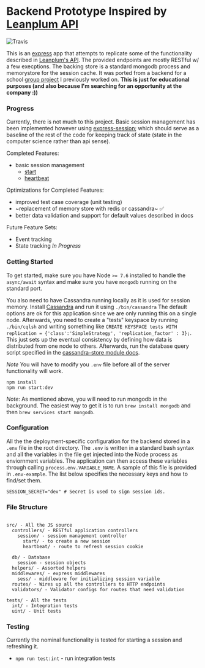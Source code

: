 Backend Prototype Inspired by [Leanplum API](https://www.leanplum.com/docs/api/)
===

![Travis](https://travis-ci.org/AdityaAgg/demoplum_main.svg?branch=master)

This is an [express](https://expressjs.com/) app that attempts to replicate some of the functionality described in [Leanplum's API](https://www.leanplum.com/docs/api/). The provided endpoints are mostly RESTful w/ a few execptions. The backing store is a standard mongodb process and memorystore for the session cache.  It was ported from a backend for a school [group project](https://github.com/anglinb/310-backend) I previously worked on. **This is just for educational purposes (and also because I'm searching for an opportunity at the company :))**

### Progress

Currently, there is not much to this project. Basic session management has been implemented however using [express-session](https://github.com/expressjs/session); which should serve as a baseline of the rest of the code for keeping track of state (state in the computer science rather than api sense).

Completed Features:
* basic session management
  * [start](https://www.leanplum.com/docs/api/production#start)
  * [heartbeat](https://www.leanplum.com/docs/api/production#heartbeat)

Optimizations for Completed Features:
* improved test case coverage (unit testing)
* ~replacement of memory store with redis or cassandra~ ✅
* better data validation and support for default values described in docs

Future Feature Sets:
* Event tracking
* State tracking _In Progress_

### Getting Started

To get started, make sure you have Node `>= 7.6` installed to handle the `async/await` syntax and make sure you have `mongodb` running on the standard port.

You also need to have Cassandra running locally as it is used for session memory. Install [Cassandra](http://cassandra.apache.org/download/) and run it using `./bin/cassandra`
The default options are ok for this application since we are only running this on a single node.
Afterwards, you need to create a "tests" keyspace by running `./bin/cqlsh` and writing something like `CREATE KEYSPACE tests WITH replication = {'class':'SimpleStrategy', 'replication_factor' : 3};`. This just sets up the eventual consistency by defining how data is distributed from one node to others. Afterwards, run the database query script specified in the [cassandra-store module docs](https://www.npmjs.com/package/cassandra-store).


*Note* You will have to modify you `.env` file before all of the server functionality will work.

```
npm install
npm run start:dev
```


*Note*: As mentioned above, you will need to run mongodb in the background. The easiest way to get it is to run `brew install mongodb` and then `brew services start mongodb`.

### Configuration

All the the deployment-specific configuration for the backend stored in a `.env` file in the root directory. The `.env` is written in a standard bash syntax and all the variables in the file get injected into the Node process as enviornment variables. The application can then access these variables through calling `process.env.VARIABLE_NAME`. A sample of this file is provided in `.env-example`. The list below specifies the necessary keys and how to find/set them.

```
SESSION_SECRET="dev" # Secret is used to sign session ids.

```


### File Structure

```

src/ - All the JS source
  controllers/ - RESTful application controllers
    session/ - session management controller
      start/ - to create a new session
      heartbeat/ - route to refresh session cookie

  db/ - Database
    session - session objects
  helpers/ - Assorted helpers
  middlewares/ - express middlewares
    sess/ - middleware for initializing session variable
  routes/ - Wires up all the controllers to HTTP endpoints
  validators/ - Validator configs for routes that need validation

tests/ - All the tests
  int/ - Integration tests
  uint/ - Unit tests

```


### Testing

Currently the nominal functionality is tested for starting a session and refreshing it.

- `npm run test:int` - run integration tests
